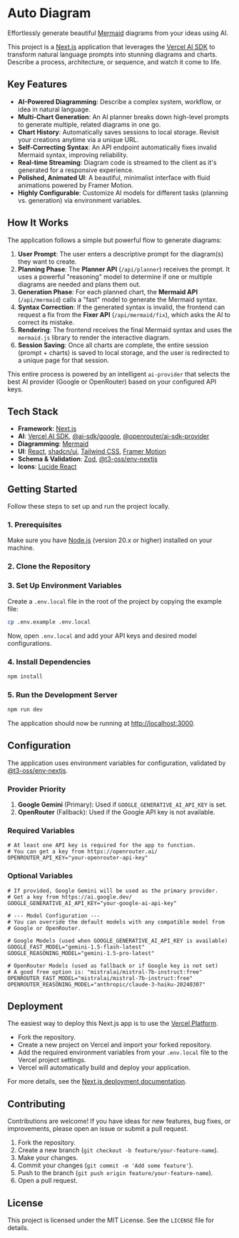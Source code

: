 # Auto Diagram

Effortlessly generate beautiful [Mermaid](https://mermaid.js.org/) diagrams from your ideas using AI.

This project is a [Next.js](https://nextjs.org) application that leverages the [Vercel AI SDK](https://sdk.vercel.ai/) to transform natural language prompts into stunning diagrams and charts. Describe a process, architecture, or sequence, and watch it come to life.

<!-- Optional: Add a screenshot or a GIF of the application in action -->
<!-- ![Screenshot of Mermaid Sketch AI](./screenshot.png) -->

## Key Features

- **AI-Powered Diagramming**: Describe a complex system, workflow, or idea in natural language.
- **Multi-Chart Generation**: An AI planner breaks down high-level prompts to generate multiple, related diagrams in one go.
- **Chart History**: Automatically saves sessions to local storage. Revisit your creations anytime via a unique URL.
- **Self-Correcting Syntax**: An API endpoint automatically fixes invalid Mermaid syntax, improving reliability.
- **Real-time Streaming**: Diagram code is streamed to the client as it's generated for a responsive experience.
- **Polished, Animated UI**: A beautiful, minimalist interface with fluid animations powered by Framer Motion.
- **Highly Configurable**: Customize AI models for different tasks (planning vs. generation) via environment variables.

## How It Works

The application follows a simple but powerful flow to generate diagrams:

1.  **User Prompt**: The user enters a descriptive prompt for the diagram(s) they want to create.
2.  **Planning Phase**: The **Planner API** (`/api/planner`) receives the prompt. It uses a powerful "reasoning" model to determine if one or multiple diagrams are needed and plans them out.
3.  **Generation Phase**: For each planned chart, the **Mermaid API** (`/api/mermaid`) calls a "fast" model to generate the Mermaid syntax.
4.  **Syntax Correction**: If the generated syntax is invalid, the frontend can request a fix from the **Fixer API** (`/api/mermaid/fix`), which asks the AI to correct its mistake.
5.  **Rendering**: The frontend receives the final Mermaid syntax and uses the `mermaid.js` library to render the interactive diagram.
6.  **Session Saving**: Once all charts are complete, the entire session (prompt + charts) is saved to local storage, and the user is redirected to a unique page for that session.

This entire process is powered by an intelligent `ai-provider` that selects the best AI provider (Google or OpenRouter) based on your configured API keys.

## Tech Stack

- **Framework**: [Next.js](https://nextjs.org)
- **AI**: [Vercel AI SDK](https://sdk.vercel.ai/docs), [@ai-sdk/google](https://sdk.vercel.ai/docs/guides/providers/google-gemini), [@openrouter/ai-sdk-provider](https://github.com/OpenRouter/ai-sdk-provider)
- **Diagramming**: [Mermaid](https://mermaid.js.org/)
- **UI**: [React](https://react.dev/), [shadcn/ui](https://ui.shadcn.com/), [Tailwind CSS](https://tailwindcss.com/), [Framer Motion](https://www.framer.com/motion/)
- **Schema & Validation**: [Zod](https://zod.dev/), [@t3-oss/env-nextjs](https://env.t3.gg/)
- **Icons**: [Lucide React](https://lucide.dev/guide/packages/lucide-react)

## Getting Started

Follow these steps to set up and run the project locally.

### 1. Prerequisites

Make sure you have [Node.js](https://nodejs.org/en) (version 20.x or higher) installed on your machine.

### 2. Clone the Repository

### 3. Set Up Environment Variables

Create a `.env.local` file in the root of the project by copying the example file:

```bash
cp .env.example .env.local
```

Now, open `.env.local` and add your API keys and desired model configurations.

### 4. Install Dependencies

```bash
npm install
```

### 5. Run the Development Server

```bash
npm run dev
```

The application should now be running at [http://localhost:3000](http://localhost:3000).

## Configuration

The application uses environment variables for configuration, validated by [@t3-oss/env-nextjs](https://env.t3.gg/).

### Provider Priority

1.  **Google Gemini** (Primary): Used if `GOOGLE_GENERATIVE_AI_API_KEY` is set.
2.  **OpenRouter** (Fallback): Used if the Google API key is not available.

### Required Variables

```env
# At least one API key is required for the app to function.
# You can get a key from https://openrouter.ai/
OPENROUTER_API_KEY="your-openrouter-api-key"
```

### Optional Variables

```env
# If provided, Google Gemini will be used as the primary provider.
# Get a key from https://ai.google.dev/
GOOGLE_GENERATIVE_AI_API_KEY="your-google-ai-api-key"

# --- Model Configuration ---
# You can override the default models with any compatible model from
# Google or OpenRouter.

# Google Models (used when GOOGLE_GENERATIVE_AI_API_KEY is available)
GOOGLE_FAST_MODEL="gemini-1.5-flash-latest"
GOOGLE_REASONING_MODEL="gemini-1.5-pro-latest"

# OpenRouter Models (used as fallback or if Google key is not set)
# A good free option is: "mistralai/mistral-7b-instruct:free"
OPENROUTER_FAST_MODEL="mistralai/mistral-7b-instruct:free"
OPENROUTER_REASONING_MODEL="anthropic/claude-3-haiku-20240307"
```

## Deployment

The easiest way to deploy this Next.js app is to use the [Vercel Platform](https://vercel.com/new).

- Fork the repository.
- Create a new project on Vercel and import your forked repository.
- Add the required environment variables from your `.env.local` file to the Vercel project settings.
- Vercel will automatically build and deploy your application.

For more details, see the [Next.js deployment documentation](https://nextjs.org/docs/app/building-your-application/deploying).

## Contributing

Contributions are welcome! If you have ideas for new features, bug fixes, or improvements, please open an issue or submit a pull request.

1.  Fork the repository.
2.  Create a new branch (`git checkout -b feature/your-feature-name`).
3.  Make your changes.
4.  Commit your changes (`git commit -m 'Add some feature'`).
5.  Push to the branch (`git push origin feature/your-feature-name`).
6.  Open a pull request.

## License

This project is licensed under the MIT License. See the `LICENSE` file for details.